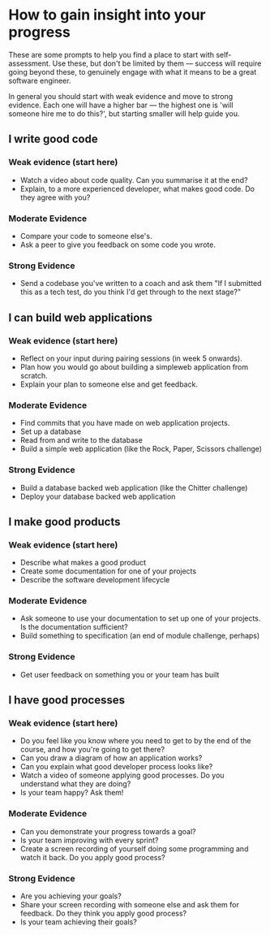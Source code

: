 # How to gain insight into your progress
These are some prompts to help you find a place to start with self-assessment. Use these, but don't be limited by them — success will require going beyond these, to genuinely engage with what it means to be a great software engineer.

In general you should start with weak evidence and move to strong evidence. Each one will have a higher bar — the highest one is 'will someone hire me to do this?', but starting smaller will help guide you.

## I write good code

### Weak evidence (start here)
* Watch a video about code quality.  Can you summarise it at the end?
* Explain, to a more experienced developer, what makes good code.  Do they agree with you?

### Moderate Evidence
* Compare your code to someone else's.
* Ask a peer to give you feedback on some code you wrote.

### Strong Evidence
* Send a codebase you've written to a coach and ask them "If I submitted this as a tech test, do you think I'd get through to the next stage?"

## I can build web applications

### Weak evidence (start here)
* Reflect on your input during pairing sessions (in week 5 onwards).
* Plan how you would go about building a simpleweb application from scratch.
* Explain your plan to someone else and get feedback.

### Moderate Evidence
* Find commits that you have made on web application projects.
* Set up a database
* Read from and write to the database
* Build a simple web application (like the Rock, Paper, Scissors challenge)

### Strong Evidence
* Build a database backed web application (like the Chitter challenge)
* Deploy your database backed web application

## I make good products

### Weak evidence (start here)
* Describe what makes a good product
* Create some documentation for one of your projects
* Describe the software development lifecycle


### Moderate Evidence
* Ask someone to use your documentation to set up one of your projects.  Is the documentation sufficient?
* Build something to specification (an end of module challenge, perhaps)

### Strong Evidence
* Get user feedback on something you or your team has built

## I have good processes 

### Weak evidence (start here)
* Do you feel like you know where you need to get to by the end of the course, and how you're going to get there?
* Can you draw a diagram of how an application works?
* Can you explain what good developer process looks like?
* Watch a video of someone applying good processes.  Do you understand what they are doing?
* Is your team happy?  Ask them!

### Moderate Evidence
* Can you demonstrate your progress towards a goal?
* Is your team improving with every sprint?
* Create a screen recording of yourself doing some programming and watch it back.  Do you apply good process?

### Strong Evidence
* Are you achieving your goals?
* Share your screen recording with someone else and ask them for feedback.  Do they think you apply good process?
* Is your team achieving their goals?


